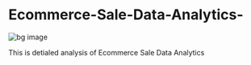 # Ecommerce-Sale-Data-Analytics-
![bg image](https://github.com/user-attachments/assets/35f0aa12-ad95-454f-a0d3-f671a99f676f)

This is detialed analysis of Ecommerce Sale Data Analytics
